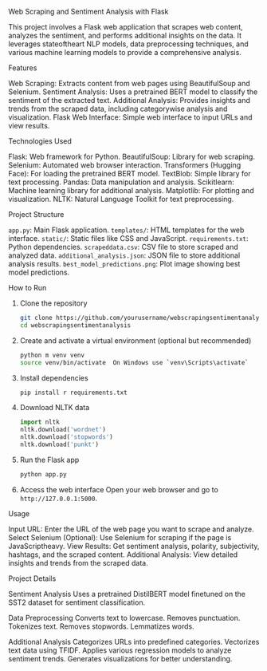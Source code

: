 Web Scraping and Sentiment Analysis with Flask

This project involves a Flask web application that scrapes web content, analyzes the sentiment, and performs additional insights on the data. It leverages stateoftheart NLP models, data preprocessing techniques, and various machine learning models to provide a comprehensive analysis.

 Features

 Web Scraping: Extracts content from web pages using BeautifulSoup and Selenium.
 Sentiment Analysis: Uses a pretrained BERT model to classify the sentiment of the extracted text.
 Additional Analysis: Provides insights and trends from the scraped data, including categorywise analysis and visualization.
 Flask Web Interface: Simple web interface to input URLs and view results.

 Technologies Used

 Flask: Web framework for Python.
 BeautifulSoup: Library for web scraping.
 Selenium: Automated web browser interaction.
 Transformers (Hugging Face): For loading the pretrained BERT model.
 TextBlob: Simple library for text processing.
 Pandas: Data manipulation and analysis.
 Scikitlearn: Machine learning library for additional analysis.
 Matplotlib: For plotting and visualization.
 NLTK: Natural Language Toolkit for text preprocessing.

 Project Structure

 `app.py`: Main Flask application.
 `templates/`: HTML templates for the web interface.
 `static/`: Static files like CSS and JavaScript.
 `requirements.txt`: Python dependencies.
 `scrapeddata.csv`: CSV file to store scraped and analyzed data.
 `additional_analysis.json`: JSON file to store additional analysis results.
 `best_model_predictions.png`: Plot image showing best model predictions.

 How to Run

1. Clone the repository
    ```bash
    git clone https://github.com/yourusername/webscrapingsentimentanalysis.git
    cd webscrapingsentimentanalysis
    ```

2. Create and activate a virtual environment (optional but recommended)
    ```bash
    python m venv venv
    source venv/bin/activate  On Windows use `venv\Scripts\activate`
    ```

3. Install dependencies
    ```bash
    pip install r requirements.txt
    ```

4. Download NLTK data
    ```python
    import nltk
    nltk.download('wordnet')
    nltk.download('stopwords')
    nltk.download('punkt')
    ```

5. Run the Flask app
    ```bash
    python app.py
    ```

6. Access the web interface
    Open your web browser and go to `http://127.0.0.1:5000`.

 Usage

 Input URL: Enter the URL of the web page you want to scrape and analyze.
 Select Selenium (Optional): Use Selenium for scraping if the page is JavaScriptheavy.
 View Results: Get sentiment analysis, polarity, subjectivity, hashtags, and the scraped content.
 Additional Analysis: View detailed insights and trends from the scraped data.

 Project Details

 Sentiment Analysis
Uses a pretrained DistilBERT model finetuned on the SST2 dataset for sentiment classification.

 Data Preprocessing
 Converts text to lowercase.
 Removes punctuation.
 Tokenizes text.
 Removes stopwords.
 Lemmatizes words.

 Additional Analysis
 Categorizes URLs into predefined categories.
 Vectorizes text data using TFIDF.
 Applies various regression models to analyze sentiment trends.
 Generates visualizations for better understanding.
